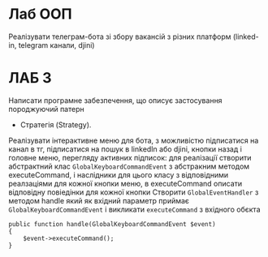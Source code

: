 # Лаб ООП
Реалізувати телеграм-бота зі збору вакансій з різних платформ (linked-in, telegram канали, djini)
# ЛАБ 3
Написати програмне забезпечення, що описує застосування породжуючий патерн
- Стратегія (Strategy). 

Реалізувати інтерактивне меню для бота, з можливістю підписатися на канал в тг, підписатися на пошук в linkedIn або djini, кнопки назад і головне меню, перегляду активних підписок:
для реалізації створити абстрактний клас ```GlobalKeyboardCommandEvent``` з абстракним методом executeCommand, і  наслідники для цього класу з відповідними реалзаціями для кожної кнопки меню,
в executeCommand описати відповідну повіедінки для кожної кнопки
Створити ```GlobalEventHandler``` з методом handle який як вхідний параметр приймає ```GlobalKeyboardCommandEvent``` і викликати ```executeCommand``` з вхідного обєкта
```
public function handle(GlobalKeyboardCommandEvent $event)
{
    $event->executeCommand();
}
```
